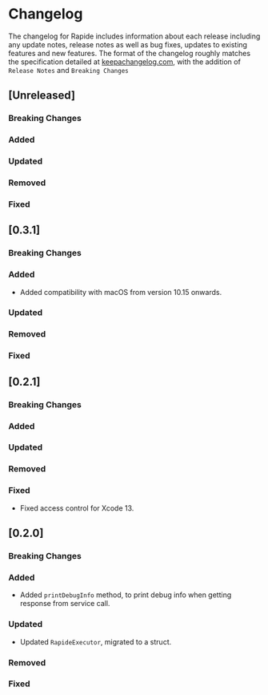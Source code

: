 # Changelog

The changelog for Rapide includes information about each release including any update notes, 
release notes as well as bug fixes, updates to existing features and new features.
The format of the changelog roughly matches the specification detailed at [keepachangelog.com](http://keepachangelog.com), with the addition of `Release Notes` and `Breaking Changes`

## [Unreleased]

### Breaking Changes

### Added

### Updated

### Removed

### Fixed

## [0.3.1]

### Breaking Changes

### Added
- Added compatibility with macOS from version 10.15 onwards.
### Updated

### Removed

### Fixed


## [0.2.1]

### Breaking Changes

### Added

### Updated

### Removed

### Fixed
- Fixed access control for Xcode 13.

## [0.2.0]

### Breaking Changes

### Added
- Added `printDebugInfo` method, to print debug info when getting response from service call.
### Updated
- Updated `RapideExecutor`, migrated to a struct.
### Removed

### Fixed


